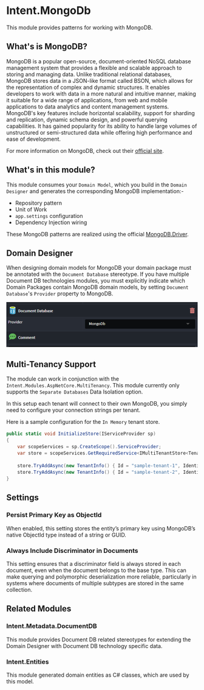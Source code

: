 ﻿# Intent.MongoDb

This module provides patterns for working with MongoDB.

## What's is MongoDB?

MongoDB is a popular open-source, document-oriented NoSQL database management system that provides a flexible and scalable approach to storing and managing data. Unlike traditional relational databases, MongoDB stores data in a JSON-like format called BSON, which allows for the representation of complex and dynamic structures. It enables developers to work with data in a more natural and intuitive manner, making it suitable for a wide range of applications, from web and mobile applications to data analytics and content management systems. MongoDB's key features include horizontal scalability, support for sharding and replication, dynamic schema design, and powerful querying capabilities. It has gained popularity for its ability to handle large volumes of unstructured or semi-structured data while offering high performance and ease of development.

For more information on MongoDB, check out their [official site](https://www.mongodb.com/).

## What's in this module?

This module consumes your `Domain Model`, which you build in the `Domain Designer` and generates the corresponding MongoDB implementation:-

* Repository pattern
* Unit of Work
* `app.settings` configuration
* Dependency Injection wiring

These MongoDB patterns are realized using the official [MongoDB.Driver](https://www.mongodb.com/docs/drivers/csharp/current/).

## Domain Designer

When designing domain models for MongoDB your domain package must be annotated with the `Document Database` stereotype. If you have multiple Document DB technologies modules, you must explicitly indicate which Domain Packages contain MongoDB domain models, by setting `Document Database`'s `Provider` property to MongoDB.

![Configure MongoDB provider](images/db-provider-mongo-db.png)

## Multi-Tenancy Support

The module can work in conjunction with the `Intent.Modules.AspNetCore.MultiTenancy`. This module currently only supports the `Separate Databases` Data Isolation option.

In this setup each tenant will connect to their own MongoDB, you simply need to configure your connection strings per tenant.

Here is a sample configuration for the `In Memory` tenant store.

```csharp
public static void InitializeStore(IServiceProvider sp)
{
    var scopeServices = sp.CreateScope().ServiceProvider;
    var store = scopeServices.GetRequiredService<IMultiTenantStore<TenantInfo>>();

    store.TryAddAsync(new TenantInfo() { Id = "sample-tenant-1", Identifier = "tenant1", Name = "Tenant 1", MongoDbConnection = "mongodb://localhost/MongoDbMultiTenancySeperateDb-tenant1" }).Wait();
    store.TryAddAsync(new TenantInfo() { Id = "sample-tenant-2", Identifier = "tenant2", Name = "Tenant 2", MongoDbConnection = "mongodb://localhost/MongoDbMultiTenancySeperateDb-tenant2" }).Wait();
}
```

## Settings

### Persist Primary Key as ObjectId

When enabled, this setting stores the entity’s primary key using MongoDB’s native ObjectId type instead of a string or GUID.

### Always Include Discriminator in Documents

This setting ensures that a discriminator field is always stored in each document, even when the document belongs to the base type. 
This can make querying and polymorphic deserialization more reliable, particularly in systems where documents of multiple subtypes are stored in the same collection.

## Related Modules

### Intent.Metadata.DocumentDB

This module provides Document DB related stereotypes for extending the Domain Designer with Document DB technology specific data.

### Intent.Entities

This module generated domain entities as C# classes, which are used by this model.
